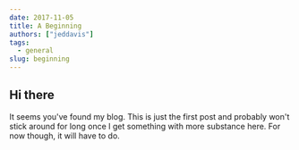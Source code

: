 ```yaml
---
date: 2017-11-05
title: A Beginning
authors: ["jeddavis"]
tags:
  - general
slug: beginning
---
```

## Hi there

It seems you've found my blog.  This is just the first post and probably won't stick around for long once
I get something with more substance here.  For now though, it will have to do.